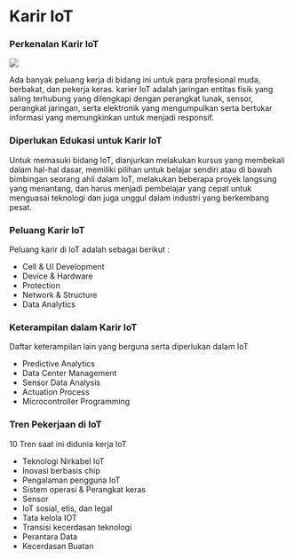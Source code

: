 # Karir IoT

### Perkenalan Karir IoT

![](https://lh6.googleusercontent.com/paRn01b6DASfnkXGF8tyYS0PoaHidv7iF2U-vABWNN63bbxXzHqbSuWVxSWAwZ3PGCSWF-aRpXLweXpNIVumtnv_kCn6LocyvyRjvKXsTHLIZBN3m9-8eggrVuOfSz8uCdDhr0s)

Ada banyak peluang kerja di bidang ini untuk para profesional muda, berbakat, dan pekerja keras. karier IoT adalah jaringan entitas fisik yang saling terhubung yang dilengkapi dengan perangkat lunak, sensor, perangkat jaringan, serta elektronik yang mengumpulkan serta bertukar informasi yang memungkinkan untuk menjadi responsif.

### Diperlukan Edukasi untuk Karir IoT

Untuk memasuki bidang IoT, dianjurkan melakukan kursus yang membekali dalam hal-hal dasar, memiliki pilihan untuk belajar sendiri atau di bawah bimbingan seorang ahli dalam IoT, melakukan beberapa proyek langsung yang menantang, dan harus menjadi pembelajar yang cepat untuk menguasai teknologi dan juga unggul dalam industri yang berkembang pesat.

### Peluang Karir IoT

Peluang karir di IoT adalah sebagai berikut :

* Cell & UI Development
* Device & Hardware
* Protection
* Network & Structure
* Data Analytics

### Keterampilan dalam Karir IoT

Daftar keterampilan lain yang berguna serta diperlukan dalam IoT

* Predictive Analytics
* Data Center Management
* Sensor Data Analysis
* Actuation Process
* Microcontroller Programming

### **Tren Pekerjaan di IoT**

10 Tren saat ini didunia kerja IoT

* Teknologi Nirkabel IoT
* Inovasi berbasis chip
* Pengalaman pengguna IoT
* Sistem operasi & Perangkat keras
* Sensor
* IoT sosial, etis, dan legal
* Tata kelola IOT
* Transisi kecerdasan teknologi
* Perantara Data
* Kecerdasan Buatan

